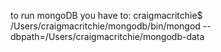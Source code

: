 to run mongoDB you have to:
craigmacritchie$ /Users/craigmacritchie/mongodb/bin/mongod --dbpath=/Users/craigmacritchie/mongodb-data
